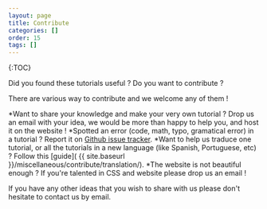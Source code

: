 ```yaml
---
layout: page
title: Contribute
categories: []
order: 15
tags: []
---
```

{:TOC}

Did you found these tutorials useful ?
Do you want to contribute ?

There are various way to contribute and we welcome any of them !

*Want to share your knowledge and make your very own tutorial ? Drop us an email with your idea, we would be more than happy to help you, and host it on the website !
*Spotted an error (code, math, typo, gramatical error) in a tutorial ? Report it on [Github issue tracker](https://github.com/opengl-tutorials/ogl).
*Want to help us traduce one tutorial, or all the tutorials in a new language (like Spanish, Portuguese, etc) ? Follow this [guide]( {{ site.baseurl }}/miscellaneous/contribute/translation/).
*The website is not beautiful enough ? If you're talented in CSS and website please drop us an email !

If you have any other ideas that you wish to share with us please don't hesitate to contact us by email.
